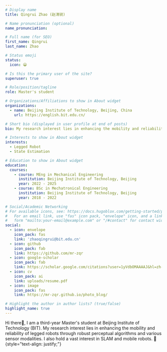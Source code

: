```yaml
---
# Display name
title: Qingrui Zhao (赵清锐)

# Name pronunciation (optional)
name_pronunciation: 

# Full name (for SEO)
first_name: Qingrui
last_name: Zhao

# Status emoji
status:
  icon: 😀

# Is this the primary user of the site?
superuser: true

# Role/position/tagline
role: Master's student

# Organizations/Affiliations to show in About widget
organizations:
  - name: Beijing Institute of Technology, Beijing, China
    url: https://english.bit.edu.cn/

# Short bio (displayed in user profile at end of posts)
bio: My research interest lies in enhancing the mobility and reliability of legged robots through robust perceptual algorithms and various sensor modalities. I also hold a vast interest in SLAM and mobile robots.

# Interests to show in About widget
interests:
  - Legged Robot
  - State Estimation

# Education to show in About widget
education:
  courses:
    - course: MEng in Mechanical Engineering
      institution: Beijing Institute of Technology, Beijing
      year: 2022 - 2025
    - course: BSc in Mechatronical Engineering
      institution: Beijing Institute of Technology, Beijing
      year: 2018 - 2022

# Social/Academic Networking
# For available icons, see: https://docs.hugoblox.com/getting-started/page-builder/#icons
#   For an email link, use "fas" icon pack, "envelope" icon, and a link in the
#   form "mailto:your-email@example.com" or "/#contact" for contact widget.
social:
  - icon: envelope
    icon_pack: fas
    link: 'zhaoqingrui@bit.edu.cn'
  - icon: github
    icon_pack: fab
    link: https://github.com/mr-zqr
  - icon: google-scholar
    icon_pack: fab
    link: https://scholar.google.com/citations?user=1yVdbOMAAAAJ&hl=zh-CN
  - icon: cv
    icon_pack: ai
    link: uploads/resume.pdf
  - icon: image
    icon_pack: fas
    link: https://mr-zqr.github.io/photo_blog/

# Highlight the author in author lists? (true/false)
highlight_name: true
---
```

Hi there👋, I am a third-year Master's student at Beijing Institute of Technology (BIT). My research interest lies in enhancing the mobility and reliability of legged robots through robust perceptual algorithms and various sensor modalities. I also hold a vast interest in SLAM and mobile robots. 🤖
{style="text-align: justify;"}
